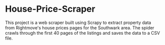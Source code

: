 # House-Price-Scraper
This project is a web scraper built using Scrapy to extract property data from Rightmove's house prices pages for the Southwark area. The spider crawls through the first 40 pages of the listings and saves the data to a CSV file.
